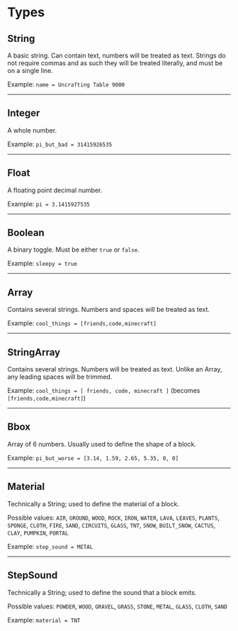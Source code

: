 # Types
## String
A basic string. Can contain text, numbers will be treated as text.
Strings do not require commas and as such they will be treated literally, and must be on a single line.

Example: `name = Uncrafting Table 9000`

---

## Integer
A whole number.

Example: `pi_but_bad = 31415926535`

---

## Float
A floating point decimal number.

Example: `pi = 3.1415927535`

---

## Boolean
A binary toggle. Must be either `true` or `false`.

Example: `sleepy = true`

---

## Array
Contains several strings. Numbers and spaces will be treated as text. 

Example: `cool_things = [friends,code,minecraft]`

---

## StringArray
Contains several strings. Numbers will be treated as text.
Unlike an Array, any leading spaces will be trimmed.

Example: `cool_things = [ friends, code, minecraft ]` (becomes `[friends,code,minecraft]`)

---

## Bbox
Array of 6 numbers. Usually used to define the shape of a block.

Example: `pi_but_worse = [3.14, 1.59, 2.65, 5.35, 0, 0]`

---

## Material
Technically a String; used to define the material of a block.

Possible values: `AIR`, `GROUND`, `WOOD`, `ROCK`, `IRON`, `WATER`, `LAVA`, `LEAVES`, `PLANTS`, `SPONGE`, `CLOTH`, `FIRE`, `SAND`, `CIRCUITS`, `GLASS`, `TNT`, `SNOW`, `BUILT_SNOW`, `CACTUS`, `CLAY`, `PUMPKIN`, `PORTAL`

Example: `step_sound = METAL`

---

## StepSound
Technically a String; used to define the sound that a block emits.

Possible values: `POWDER`, `WOOD`, `GRAVEL`, `GRASS`, `STONE`, `METAL`, `GLASS`, `CLOTH`, `SAND`


Example: `material = TNT`